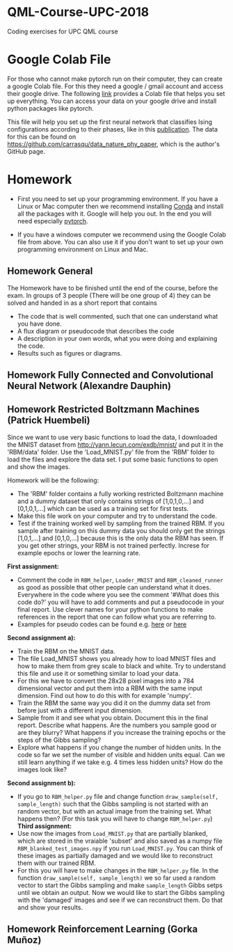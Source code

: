 # QML-Course-UPC-2018
Coding exercises for UPC QML course


# Google Colab File
For those who cannot make pytorch run on their computer, they can create a google Colab file. For this they need a google / gmail account and access their google drive.
The following [link](https://colab.research.google.com/drive/1_pmKbc_sN32TMHSXotBug-QqJAHkT9-s) provides a Colab file that helps you set up everything. You can access your data on your google drive and install python packages like pytorch.

This file will help you set up the first neural network that classifies Ising configurations according to their phases, like in this [publication](https://arxiv.org/pdf/1605.01735.pdf). The data for this can be found on https://github.com/carrasqu/data_nature_phy_paper, which is the author's GitHub page.

# Homework
- First you need to set up your programming environment. If you have a Linux or Mac computer then we recommend installing [Conda](https://www.anaconda.com/download/#macos) and install all the packages with it. Google will help you out.
In the end you will need especially [pytorch](https://pytorch.org/).

- If you have a windows computer we recommend using the Google Colab file from above. You can also use it if you don't want to set up your own programming environment on Linux and Mac.

## Homework General

The Homework have to be finished until the end of the course, before the exam. In groups of 3 people (There will be one group of 4) they can be solved and handed in as a short report that contains

- The code that is well commented, such that one can understand what you have done.
- A flux diagram or pseudocode that describes the code
- A description in your own words, what you were doing and explaining the code.
- Results such as figures or diagrams.

## Homework Fully Connected and Convolutional Neural Network (Alexandre Dauphin)



## Homework Restricted Boltzmann Machines (Patrick Huembeli)

Since we want to use very basic functions to load the data, I downloaded the MNIST dataset from http://yann.lecun.com/exdb/mnist/ and put it in the 'RBM/data' folder. Use the 'Load_MNIST.py' file from the 'RBM' folder to load the files and explore the data set. I put some basic functions to open and show the images.

Homework will be the following:
- The 'RBM' folder contains a fully working restricted Boltzmann machine and a dummy dataset that only contains strings of [1,0,1,0,...] and [0,1,0,1,...] which can be used as a training set for first tests.
- Make this file work on your computer and try to understand the code.
- Test if the training worked well by sampling from the trained RBM. If you sample after training on this dummy data you should only get the strings [1,0,1,...] and [0,1,0,...] because this is the only data the RBM has seen. If you get other strings, your RBM is not trained perfectly. Increse for example epochs or lower the learning rate.

**First assignment:** 
- Comment the code in `RBM_helper`, `Loader_MNIST` and `RBM_cleaned_runner` as good as possible that other people can understand what it does. Everywhere in the code where you see the comment '#What does this code do?' you will have to add comments and put a pseudocode in your final report. Use clever names for your python functions to make references in the report that one can follow what you are referring to.
- Examples for pseudo codes can be found e.g. [here](https://en.wikibooks.org/wiki/LaTeX/Algorithms) or [here](https://tex.stackexchange.com/questions/163768/write-pseudo-code-in-latex) 

**Second assignment a):** 
- Train the RBM on the MNIST data.
- The file Load_MNIST shows you already how to load MNIST files and how to make them from grey scale to black and white. Try to understand this file and use it or something similar to load your data.
- For this we have to convert the 28x28 pixel images into a 784 dimensional vector and put them into a RBM with the same input dimension. Find out how to do this with for example 'numpy'.
- Train the RBM the same way you did it on the dummy data set from before just with a different input dimension.
- Sample from it and see what you obtain. Document this in the final report. Describe what happens. Are the numbers you sample good or are they blurry? What happens if you increase the training epochs or the steps of the Gibbs sampling?
- Explore what happens if you change the number of hidden units. In the code so far we set the number of visible and hidden units equal. Can we still learn anything if we take e.g. 4 times less hidden units? How do the images look like?

**Second assignment b):** 
- If you go to `RBM_helper.py` file and change function `draw_sample(self, sample_length)` such that the Gibbs sampling is not started with an random vector, but with an actual image from the training set. What happens then? (For this task you will have to change `RBM_helper.py`)
**Third assignment:**
- Use now the images from `Load_MNIST.py` that are partially blanked, which are stored in the vraiable 'subset' and also saved as a numpy file `RBM_blanked_test_images.npy` if you run `Load_MNIST.py`. You can think of these images as partially damaged and we would like to reconstruct them with our trained RBM.
- For this you will have to make changes in the `RBM_helper.py` file. In the function `draw_sample(self, sample_length)` we so far used a random vector to start the Gibbs sampling and make `sample_length` Gibbs setps until we obtain an output. Now we would like to start the Gibbs sampling with the 'damaged' images and see if we can reconstruct them. Do that and show your results.

## Homework Reinforcement Learning (Gorka Muñoz)
